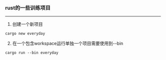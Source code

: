 ### rust的一些训练项目
---

1. 创建一个新项目

```shell
cargo new everyday
```

2. 在一个包含workspace运行单独一个项目需要使用到--bin

```shell
cargo run --bin everyday
```

